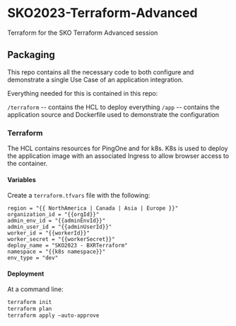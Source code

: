 # SKO2023-Terraform-Advanced

 Terraform for the SKO Terraform Advanced session

## Packaging

This repo contains all the necessary code to both configure and demonstrate a single Use Case of an application integration.

Everything needed for this is contained in this repo:

`/terraform` -- contains the HCL to deploy everything
`/app` -- contains the application source and Dockerfile used to demonstrate the configuration

### Terraform

The HCL contains resources for PingOne and for k8s. K8s is used to deploy the application image with an associated Ingress to allow browser access to the container.

#### Variables

Create a `terraform.tfvars` file with the following:

```hcl
region = "{{ NorthAmerica | Canada | Asia | Europe }}"
organization_id = "{{orgId}}"
admin_env_id = "{{adminEnvId}}"
admin_user_id = "{{adminUserId}}"
worker_id = "{{workerId}}"
worker_secret = "{{workerSecret}}"
deploy_name = "SKO2023 - BXRTerraform"
namespace = "{{k8s namespace}}"
env_type = "dev"
```

#### Deployment

At a command line:

```zsh
terraform init
terraform plan
terraform apply —auto-approve
```
